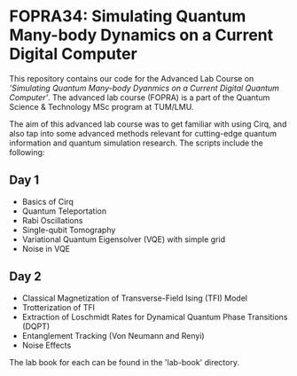 # FOPRA34: Simulating Quantum Many-body Dynamics on a Current Digital Computer

This repository contains our code for the Advanced Lab Course on *'Simulating Quantum Many-body Dyanmics on a Current Digital Quantum Computer'*. The advanced lab course (FOPRA) is a part of the Quantum Science & Technology MSc program at TUM/LMU. 

The aim of this advanced lab course was to get familiar with using Cirq, and also tap into some advanced methods relevant for cutting-edge quantum information and quantum simulation research. The scripts include the following:

## Day 1
* Basics of Cirq
* Quantum Teleportation
* Rabi Oscillations
* Single-qubit Tomography
* Variational Quantum Eigensolver (VQE) with simple grid
* Noise in VQE

## Day 2
* Classical Magnetization of Transverse-Field Ising (TFI) Model
* Trotterization of TFI
* Extraction of Loschmidt Rates for Dynamical Quantum Phase Transitions (DQPT)
* Entanglement Tracking (Von Neumann and Renyi)
* Noise Effects


The lab book for each can be found in the 'lab-book' directory.
